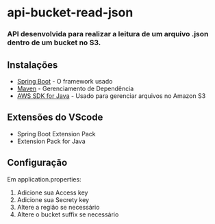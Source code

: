 # api-bucket-read-json
### API desenvolvida para realizar a leitura de um arquivo .json dentro de um bucket no S3.

## Instalações 
* [Spring Boot](https://spring.io/projects/spring-boot) - O framework usado
* [Maven](https://maven.apache.org/) - Gerenciamento de Dependência
* [AWS SDK for Java](https://aws.amazon.com/pt/sdk-for-java/) - Usado para gerenciar arquivos no Amazon S3

## Extensões do VScode 
* Spring Boot Extension Pack
* Extension Pack for Java

## Configuração 
Em application.properties: 
1. Adicione sua Access key
2. Adicione sua Secrety key
3. Altere a região se necessário
4. Altere o bucket suffix se necessário 
